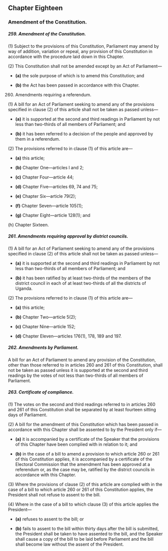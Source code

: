 ## Chapter Eighteen

### Amendment of the Constitution.

##### 259. Amendment of the Constitution.

(1) Subject to the provisions of this Constitution, Parliament may
amend by way of addition, variation or repeal, any provision of this
Constitution in accordance with the procedure laid down in this Chapter.

(2) This Constitution shall not be amended except by an Act of
Parliament—  

- **(a)** the sole purpose of which is to amend this Constitution; and  

- **(b)** the Act has been passed in accordance with this Chapter.

260. Amendments requiring a referendum.

(1) A bill for an Act of Parliament seeking to amend any of the
provisions specified in clause (2) of this article shall not be taken as passed
unless—  

- **(a)** it is supported at the second and third readings in Parliament by
not less than two-thirds of all members of Parliament; and  

- **(b)** it has been referred to a decision of the people and approved by
them in a referendum.


(2) The provisions referred to in clause (1) of this article are—  

- **(a)** this article;  

- **(b)** Chapter One—articles l and 2;  

- **(c)** Chapter Four—article 44;  

- **(d)** Chapter Five—articles 69, 74 and 75;  

- **(e)** Chapter Six—article 79(2);  

- **(f)** Chapter Seven—article 105(1);  

- **(g)** Chapter Eight—article 128(1); and  

(h) Chapter Sixteen.


##### 261. Amendments requiring approval by district councils.

(1) A bill for an Act of Parliament seeking to amend any of the
provisions specified in clause (2) of this article shall not be taken as passed
unless—  

- **(a)** it is supported at the second and third readings in Parliament by
not less than two-thirds of all members of Parliament; and

- **(b)** it has been ratified by at least two-thirds of the members of the
district council in each of at least two-thirds of all the districts of
Uganda.

(2) The provisions referred to in clause (1) of this article are—

- **(a)** this article;  

- **(b)** Chapter Two—article 5(2);  

- **(c)** Chapter Nine—article 152;  

- **(d)** Chapter Eleven—articles 176(1), 178, 189 and 197.


##### 262. Amendments by Parliament.

A bill for an Act of Parliament to amend any provision of the Constitution,
other than those referred to in articles 260 and 261 of this Constitution, shall
not be taken as passed unless it is supported at the second and third readings
by the votes of not less than two-thirds of all members of Parliament.

##### 263. Certificate of compliance.

(1) The votes on the second and third readings referred to in articles
260 and 261 of this Constitution shall be separated by at least fourteen sitting
days of Parliament.

(2) A bill for the amendment of this Constitution which has been
passed in accordance with this Chapter shall be assented to by the President
only if—  

- **(a)** it is accompanied by a certificate of the Speaker that the
provisions of this Chapter have been complied with in relation to
it; and  

- **(b)** in the case of a bill to amend a provision to which article 260 or
261 of this Constitution applies, it is accompanied by a certificate
of the Electoral Commission that the amendment has been
approved at a referendum or, as the case may be, ratified by the
district councils in accordance with this Chapter.

(3) Where the provisions of clause (2) of this article are complied
with in the case of a bill to which article 260 or 261 of this Constitution
applies, the President shall not refuse to assent to the bill.

(4) Where in the case of a bill to which clause (3) of this article
applies the President—  

- **(a)** refuses to assent to the bill; or 

- **(b)** fails to assent to the bill within thirty days after the bill is
submitted, the President shall be taken to have assented to the bill, and the Speaker shall
cause a copy of the bill to be laid before Parliament and the bill shall become
law without the assent of the President.
